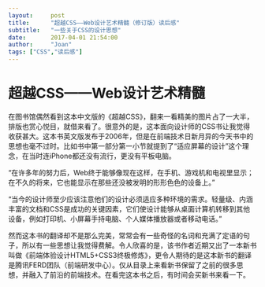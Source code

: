 ```yaml
---
layout:     post
title:      "超越CSS——Web设计艺术精髓（修订版）读后感"
subtitle:   "一些关于CSS的设计思想"
date:       2017-04-01 21:54:00
author:     "Joan"
tags: ["CSS","读后感"]
---
```

# 超越CSS——Web设计艺术精髓

在图书馆偶然看到这本中文版的《超越CSS》，翻来一看精美的图片占了一大半，排版也赏心悦目，就借来看了。很意外的是，这本面向设计师的CSS书让我觉得收获甚大。这本书英文版发布于2006年，但是在前端技术日新月异的今天书中的思想也毫不过时。比如书中第一部分第一小节就提到了“适应屏幕的设计”这个理念，在当时连iPhone都还没有流行，更没有平板电脑。

“在许多年的努力后，Web终于能够像现在这样，在手机、游戏机和电视里显示；在不久的将来，它也能显示在那些还没被发明的形形色色的设备上。”

“当今的设计师至少应该注意他们的设计必须适应多种环境的需求。轻量级、内涵丰富的文档和CSS是成功的关键因素，它们使设计能够从桌面计算机转移到其他设备，例如打印机、小屏幕手持电脑、个人媒体播放器或者移动电话。”

然而这本书的翻译却不是那么完美，常常会有一些奇怪的名词和充满了定语的句子，所以有一些思想让我觉得费解。令人欣喜的是，该书作者近期又出了一本新书叫做《前端体验设计HTML5+CSS3终极修炼》，更令人期待的是这本新书的翻译是腾讯FERD团队（前端研发中心）。仅从目录上来看新书保留了之前的很多思想，并融入了前沿的前端技术。在看完这本书之后，有时间会买新书来看一下。

